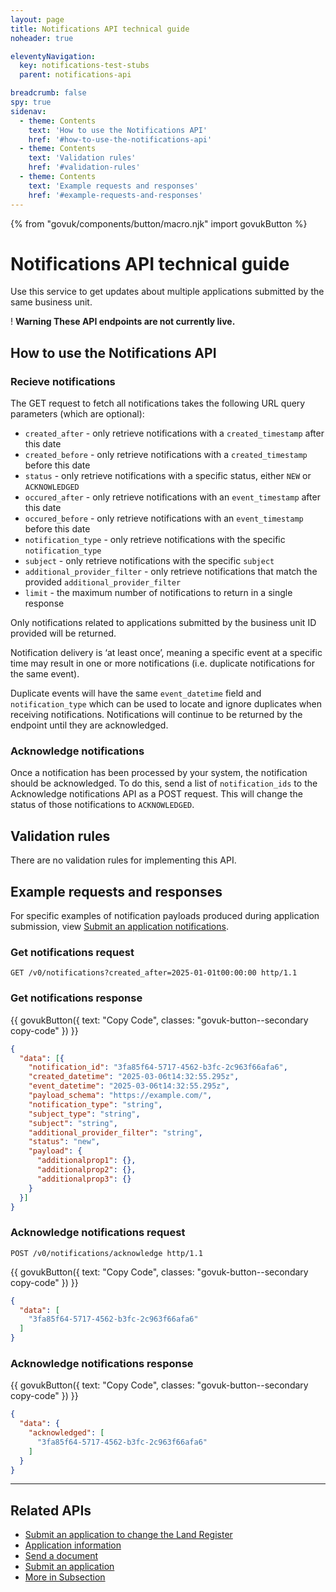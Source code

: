 ```yaml
---
layout: page
title: Notifications API technical guide
noheader: true

eleventyNavigation:
  key: notifications-test-stubs
  parent: notifications-api

breadcrumb: false
spy: true
sidenav:
  - theme: Contents
    text: 'How to use the Notifications API'
    href: '#how-to-use-the-notifications-api'
  - theme: Contents
    text: 'Validation rules'
    href: '#validation-rules'
  - theme: Contents
    text: 'Example requests and responses'
    href: '#example-requests-and-responses'
---
```

{% from "govuk/components/button/macro.njk" import govukButton %}


<div class="govuk-grid-row">
  <h1 class="govuk-heading-xl">Notifications API technical guide</h1>
  <p class="govuk-body-l">Use this service to get updates about multiple applications submitted by the same business unit.</p>
  <div class="govuk-warning-text">
    <span class="govuk-warning-text__icon" aria-hidden="true">!</span>
    <strong class="govuk-warning-text__text">
      <span class="govuk-visually-hidden">Warning</span>
      These API endpoints are not currently live.
    </strong>
  </div>
</div>

<div class="govuk-grid-row">
<section>

<h2 class="govuk-heading-m" id="how-to-use-the-notifications-api">How to use the Notifications API</h2>
  <h3 class="govuk-heading-s">Recieve notifications</h3>
  <p class="govuk-body">The GET request to fetch all notifications takes the following URL query parameters (which are optional):</p>
  <ul class="govuk-list govuk-list--bullet">
    <li>
      <code class="x-govuk-code x-govuk-code--inline">created_after</code> - only retrieve notifications with a <code class="x-govuk-code x-govuk-code--inline">created_timestamp</code> after this date
    </li>
    <li>
      <code class="x-govuk-code x-govuk-code--inline">created_before</code> - only retrieve notifications with a <code class="x-govuk-code x-govuk-code--inline">created_timestamp</code> before this date
    </li>
    <li>
      <code class="x-govuk-code x-govuk-code--inline">status</code> - only retrieve notifications with a specific status, either <code class="x-govuk-code x-govuk-code--inline">NEW</code> or <code class="x-govuk-code x-govuk-code--inline">ACKNOWLEDGED</code>
    </li>
    <li>
      <code class="x-govuk-code x-govuk-code--inline">occured_after</code> - only retrieve notifications with an <code class="x-govuk-code x-govuk-code--inline">event_timestamp</code> after this date
    </li>
    <li>
      <code class="x-govuk-code x-govuk-code--inline">occured_before</code> - only retrieve notifications with an <code class="x-govuk-code x-govuk-code--inline">event_timestamp</code> before this date
    </li>
    <li>
      <code class="x-govuk-code x-govuk-code--inline">notification_type</code> - only retrieve notifications with the specific <code class="x-govuk-code x-govuk-code--inline">notification_type</code>
    </li>
    <li>
      <code class="x-govuk-code x-govuk-code--inline">subject</code> - only retrieve notifications with the specific <code class="x-govuk-code x-govuk-code--inline">subject</code>
    </li>
    <li>
      <code class="x-govuk-code x-govuk-code--inline">additional_provider_filter</code> - only retrieve notifications that match the provided <code class="x-govuk-code x-govuk-code--inline">additional_provider_filter</code>
    </li>
    <li>
      <code class="x-govuk-code x-govuk-code--inline">limit</code> - the maximum number of notifications to return in a single response
    </li>
  </ul>
  <p class="govuk-body">Only notifications related to applications submitted by the business unit ID provided will be returned.</p>
  <p class="govuk-body">Notification delivery is ‘at least once’, meaning a specific event at a specific time may result in one or more notifications (i.e. duplicate notifications for the same event).</p>
  <p class="govuk-body">Duplicate events will have the same <code class="x-govuk-code x-govuk-code--inline">event_datetime</code> field and <code class="x-govuk-code x-govuk-code--inline">notification_type</code> which can be used to locate and ignore duplicates when receiving notifications. Notifications will continue to be returned by the endpoint until they are acknowledged.
  </p>
  <h3 class="govuk-heading-s">Acknowledge notifications</h3>
  <p class="govuk-body">Once a notification has been processed by your system, the notification should be acknowledged. To do this, send a list of <code class="x-govuk-code x-govuk-code--inline">notification_ids</code> to the Acknowledge notifications API as a POST request. This will change the status of those notifications to <code class="x-govuk-code x-govuk-code--inline">ACKNOWLEDGED</code>.</p>

</section>
<section>

<h2 class="govuk-heading-m" id="validation-rules">Validation rules</h2>
<p class="govuk-body">There are no validation rules for implementing this API.</p>

</section>
<section>

<h2 class="govuk-heading-m" id="example-requests-and-responses">Example requests and responses</h2>
<p class="govuk-body">For specific examples of notification payloads produced during application submission, view <a class="govuk-body govuk-link" href="/apis/submit-an-application">Submit an application notifications</a>.</p>

<h3 class="govuk-heading-s">Get notifications request</h3>

`GET /v0/notifications?created_after=2025-01-01t00:00:00 http/1.1`

<h3 class="govuk-heading-s">Get notifications response</h3>

<div class="code-wrapper">
{{ govukButton({
  text: "Copy Code",
  classes: "govuk-button--secondary copy-code"
}) }}

<div id="code1">

```json
{
  "data": [{
    "notification_id": "3fa85f64-5717-4562-b3fc-2c963f66afa6",
    "created_datetime": "2025-03-06t14:32:55.295z",
    "event_datetime": "2025-03-06t14:32:55.295z",
    "payload_schema": "https://example.com/",
    "notification_type": "string",
    "subject_type": "string",
    "subject": "string",
    "additional_provider_filter": "string",
    "status": "new",
    "payload": {
      "additionalprop1": {},
      "additionalprop2": {},
      "additionalprop3": {}
    }
  }]
}
```

</div></div>

<h3 class="govuk-heading-s">Acknowledge notifications request</h3>

`POST /v0/notifications/acknowledge http/1.1`

<div class="code-wrapper">
{{ govukButton({
  text: "Copy Code",
  classes: "govuk-button--secondary copy-code"
}) }}

<div id="code2">

```json
{
  "data": [
    "3fa85f64-5717-4562-b3fc-2c963f66afa6"
  ]
}
```
</div></div>

<h3 class="govuk-heading-s">Acknowledge notifications response</h3>

<div class="code-wrapper">
{{ govukButton({
  text: "Copy Code",
  classes: "govuk-button--secondary copy-code"
}) }}

<div id="code3">

```json
{
  "data": {
    "acknowledged": [
      "3fa85f64-5717-4562-b3fc-2c963f66afa6"
    ]
  }
}
```
</div></div>


</section>
</div>


<div class="govuk-grid-row">
<hr class="govuk-section-break govuk-section-break--m govuk-section-break--visible">
<h2 class="govuk-heading-m" id="related-apis">Related APIs</h2>
<nav role="navigation" aria-labelledby="subsection-title">
  <ul class="govuk-list govuk-!-font-size-16">
    <li>
      <a class="govuk-body govuk-link" href="/apis/submit-an-application-to-change-the-land-register">Submit an application to change the Land Register</a>
    </li>
    <li>
      <a class="govuk-body govuk-link" href="/apis/application-information">Application information </a>
    </li>
    <li>
      <a class="govuk-body govuk-link" href="/apis/send-a-document">Send a document </a>
    <li>
      <a class="govuk-body govuk-link" href="/apis/submit-an-application">Submit an application </a>
    </li>
    <li>
      <a class="govuk-body govuk-link govuk-!-font-weight-bold" href="/find-a-service-api">More <span class="govuk-visually-hidden">in Subsection</span></a>
    </li>
  </ul>
</nav>
</div>
